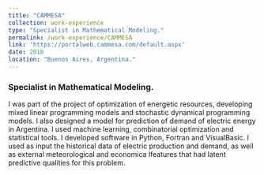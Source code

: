 ```yaml
---
title: "CAMMESA"
collection: work-experience
type: "Specialist in Mathematical Modeling."
permalink: /work-experience/CAMMESA
link: 'https://portalweb.cammesa.com/default.aspx'
date: 2018
location: "Buenos Aires, Argentina."
---
```


<h3>Specialist in Mathematical Modeling.</h3>
<p>I was part of the project of optimization of energetic resources, developing mixed linear programming models and stochastic dynamical programming models.  I also designed a model for prediction of demand of electric energy in Argentina.  I used machine learning, combinatorial optimization and statistical tools.  I developed software in Python,  Fortran and VisualBasic. I used as input the historical data of electric production and demand, as well as external meteorological and economica lfeatures that had latent predictive qualities for this problem.</p>


